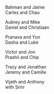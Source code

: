 Bahman and Jaime  
Carles and Chau  

Aubrey and Mike  
Daniel and Christiaan  

Pranava and Yun  
Dasha and Luke  

Victor and Jon  
Prashil and Chip  

Tracy and Jonathan  
Jeremy and Camille  

Vijeth and Anthony  
 with Srini  
  